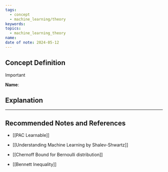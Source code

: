 ```yaml
---
tags:
  - concept
  - machine_learning/theory
keywords: 
topics:
  - machine_learning_theory
name: 
date of note: 2024-05-12
---
```


## Concept Definition

>[!important]
>**Name**: 



## Explanation





-----------
##  Recommended Notes and References

- [[PAC Learnable]]
- [[Understanding Machine Learning by Shalev-Shwartz]]

- [[Chernoff Bound for Bernoulli distribution]]
- [[Bennett Inequality]]